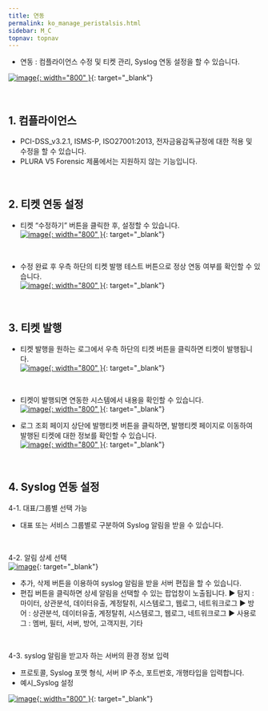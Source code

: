 ```yaml
---
title: 연동
permalink: ko_manage_peristalsis.html
sidebar: M_C
topnav: topnav
---
```


- 연동 : 컴플라이언스 수정 및 티켓 관리, Syslog 연동 설정을 할 수 있습니다.

 [![image](/docs/images/Manual/common/manage/peristalsis/1.png){: width="800" }](/docs/images/Manual/common/manage/peristalsis/1.png){: target="_blank"}

 <br />

## 1. 컴플라이언스
- PCI-DSS_v3.2.1, ISMS-P, ISO27001:2013, 전자금융감독규정에 대한 적용 및 수정을 할 수 있습니다.   
- PLURA V5 Forensic 제품에서는 지원하지 않는 기능입니다.

<br />

## 2. 티켓 연동 설정

- 티켓 “수정하기” 버튼을 클릭한 후, 설정할 수 있습니다.   
 [![image](/docs/images/Manual/common/manage/peristalsis/2.png){: width="800" }](/docs/images/Manual/common/manage/peristalsis/2.png){: target="_blank"}

<br />

- 수정 완료 후 우측 하단의 티켓 발행 테스트 버튼으로 정상 연동 여부를 확인할 수 있습니다.   
 [![image](/docs/images/Manual/common/manage/peristalsis/3.png){: width="800" }](/docs/images/Manual/common/manage/peristalsis/3.png){: target="_blank"}

<br />

## 3. 티켓 발행

- 티켓 발행을 원하는 로그에서 우측 하단의 티켓 버튼을 클릭하면 티켓이 발행됩니다.   
 [![image](/docs/images/Manual/common/manage/peristalsis/4.png){: width="800" }](/docs/images/Manual/common/manage/peristalsis/4.png){: target="_blank"}

<br />

- 티켓이 발행되면 연동한 시스템에서 내용을 확인할 수 있습니다.   
 [![image](/docs/images/Manual/common/manage/peristalsis/5.png){: width="800" }](/docs/images/Manual/common/manage/peristalsis/5.png){: target="_blank"}

- 로그 조회 페이지 상단에 발행티켓 버튼을 클릭하면, 발행티켓 페이지로 이동하여 발행된 티켓에 대한 정보를 확인할 수 있습니다.   
 [![image](/docs/images/Manual/common/manage/peristalsis/6.png){: width="800" }](/docs/images/Manual/common/manage/peristalsis/6.png){: target="_blank"}

<br />

## 4. Syslog 연동 설정

4-1. 대표/그룹별 선택 가능
- 대표 또는 서비스 그룹별로 구분하여 Syslog 알림을 받을 수 있습니다.

<br />

4-2. 알림 상세 선택   
 [![image](/docs/images/Manual/common/manage/peristalsis/7.png)](/docs/images/Manual/common/manage/peristalsis/7.png){: target="_blank"}

- 추가, 삭제 버튼을 이용하여 syslog 알림을 받을 서버 편집을 할 수 있습니다.
- 편집 버튼을 클릭하면 상세 알림을 선택할 수 있는 팝업창이 노출됩니다.
▶ 탐지 : 마이터, 상관분석, 데이터유출, 계정탈취, 시스템로그, 웹로그, 네트워크로그
▶ 방어 : 상관분석, 데이터유출, 계정탈취, 시스템로그, 웹로그, 네트워크로그
▶ 사용로그 : 멤버, 필터, 서버, 방어, 고객지원, 기타

<br />

4-3. syslog 알림을 받고자 하는 서버의 환경 정보 입력
- 프로토콜, Syslog 포맷 형식, 서버 IP 주소, 포트번호, 개행타입을 입력합니다.
- 예시_Syslog 설정

 [![image](/docs/images/Manual/common/manage/peristalsis/8.png){: width="800" }](/docs/images/Manual/common/manage/peristalsis/8.png){: target="_blank"}
